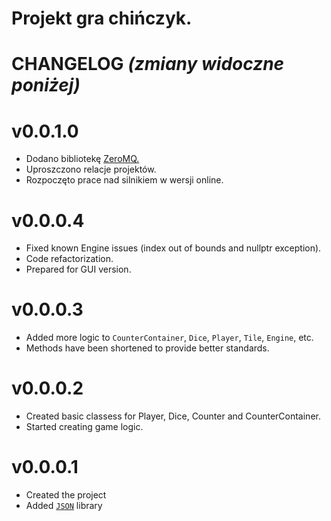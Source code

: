 # Projekt gra chińczyk.

# CHANGELOG <i>(zmiany widoczne poniżej)</i>

# v0.0.1.0
- Dodano bibliotekę <a href="https://zeromq.org/" target="blank">ZeroMQ.</a>
- Uproszczono relacje projektów.
- Rozpoczęto prace nad silnikiem w wersji online.

# v0.0.0.4
- Fixed known Engine issues (index out of bounds and nullptr exception).
- Code refactorization.
- Prepared for GUI version.

# v0.0.0.3
- Added more logic to `CounterContainer`, `Dice`, `Player`, `Tile`, `Engine`, etc.
- Methods have been shortened to provide better standards.
# v0.0.0.2
 - Created basic classess for Player, Dice, Counter and CounterContainer.
 - Started creating game logic.
# v0.0.0.1
- Created the project
- Added <a href='https://github.com/nlohmann/json'>`JSON`</a> library